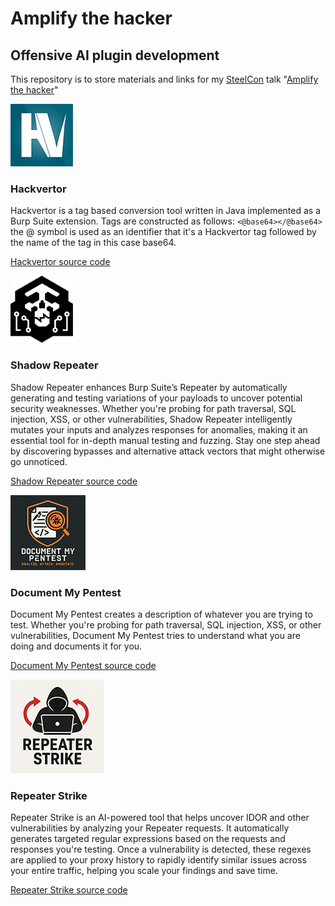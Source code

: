 # Amplify the hacker

## Offensive AI plugin development

This repository is to store materials and links for my [SteelCon](https://www.steelcon.info/) talk "[Amplify the hacker](https://www.steelcon.info/2025-steelcon/2025-speakers/#:~:text=AMPLIFY%20THE%20HACKER%3A%20OFFENSIVE%20AI%20PLUGIN%20DEVELOPMENT%20(PG))"

![Hackvertor logo](https://github.com/hackvertor/amplify-the-hacker/blob/main/logos/hackvertor-logo.png)

### Hackvertor

Hackvertor is a tag based conversion tool written in Java implemented as a Burp Suite extension. Tags are constructed as follows:
`<@base64></@base64>` the @ symbol is used as an identifier that it's a Hackvertor tag followed by the name of the tag in this case base64.

[Hackvertor source code](https://github.com/hackvertor/hackvertor/)

![Shadow Repeater logo](https://github.com/hackvertor/amplify-the-hacker/blob/main/logos/shadow-repeater-logo.png)

### Shadow Repeater

Shadow Repeater enhances Burp Suite’s Repeater by automatically generating and testing variations of your payloads to uncover potential security weaknesses. Whether you're probing for path traversal, SQL injection, XSS, or other vulnerabilities, Shadow Repeater intelligently mutates your inputs and analyzes responses for anomalies, making it an essential tool for in-depth manual testing and fuzzing. Stay one step ahead by discovering bypasses and alternative attack vectors that might otherwise go unnoticed.

[Shadow Repeater source code](https://github.com/hackvertor/shadow-repeater/)

![Document My Pentest logo](https://github.com/hackvertor/amplify-the-hacker/blob/main/logos/document-my-pentest-logo.png)

### Document My Pentest

Document My Pentest creates a description of whatever you are trying to test. Whether you're probing for path traversal, SQL injection, XSS, or other vulnerabilities, Document My Pentest tries to understand what you are doing and documents it for you.

[Document My Pentest source code](https://github.com/hackvertor/document-my-pentest/)

![Repeater Strike logo](https://github.com/hackvertor/amplify-the-hacker/blob/main/logos/repeater-strike-logo.png)

### Repeater Strike

Repeater Strike is an AI-powered tool that helps uncover IDOR and other vulnerabilities by analyzing your Repeater requests. It automatically generates targeted regular expressions based on the requests and responses you're testing. Once a vulnerability is detected, these regexes are applied to your proxy history to rapidly identify similar issues across your entire traffic, helping you scale your findings and save time.

[Repeater Strike source code](https://github.com/hackvertor/repeat-strike/)